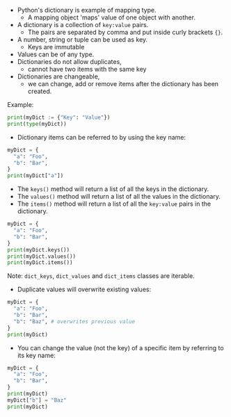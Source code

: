 - Python's dictionary is example of mapping type.
	- A mapping object 'maps' value of one object with another.
- A dictionary is a collection of `key:value` pairs.
	- The pairs are separated by comma and put inside curly brackets `{}`.
- A number, string or tuple can be used as key.
	- Keys are immutable
- Values can be of any type.
- Dictionaries do not allow duplicates,
	- cannot have two items with the same key
- Dictionaries are changeable,
	- we can change, add or remove items after the dictionary has been created.

Example:
```Python
print(myDict := {"Key": "Value"})
print(type(myDict))
```

- Dictionary items can be referred to by using the key name:
```Python
myDict = {
  "a": "Foo",
  "b": "Bar",
}
print(myDict["a"])
```

- The `keys()` method will return a list of all the keys in the dictionary.
- The `values()` method will return a list of all the values in the dictionary.
- The `items()` method will return a list of all the `key:value` pairs in the dictionary.
```Python
myDict = {
  "a": "Foo",
  "b": "Bar",
}
print(myDict.keys())
print(myDict.values())
print(myDict.items())
```
Note: `dict_keys`, `dict_values` and `dict_items` classes are iterable.

- Duplicate values will overwrite existing values:
```Python
myDict = {
  "a": "Foo",
  "b": "Bar",
  "b": "Baz", # overwrites previous value
}
print(myDict)
```

- You can change the value (not the key) of a specific item by referring to its key name:
```Python
myDict = {
  "a": "Foo",
  "b": "Bar",
}
print(myDict)
myDict["b"] = "Baz"
print(myDict)
```